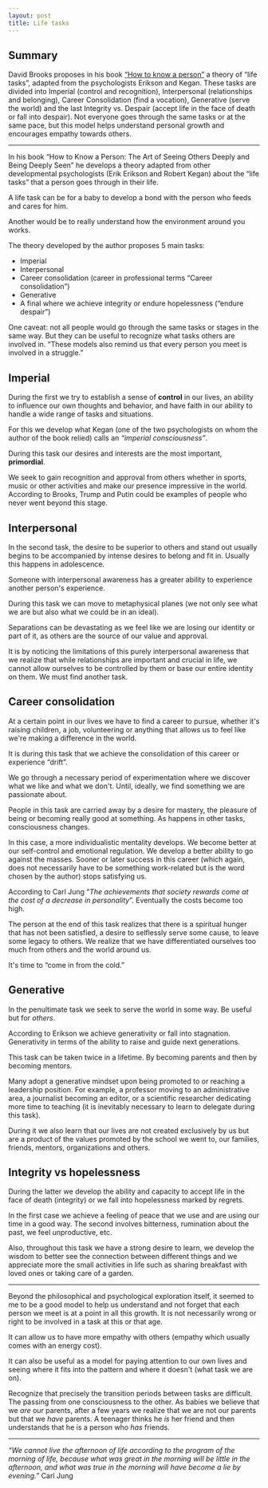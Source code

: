 ```yaml
---
layout: post
title: Life tasks
---
```


## Summary

David Brooks proposes in his book [“How to know a person”](https://www.goodreads.com/book/show/112974860-how-to-know-a-person) a theory of “life tasks”, adapted from the psychologists Erikson and Kegan. These tasks are divided into Imperial (control and recognition), Interpersonal (relationships and belonging), Career Consolidation (find a vocation), Generative (serve the world) and the last Integrity vs. Despair (accept life in the face of death or fall into despair). Not everyone goes through the same tasks or at the same pace, but this model helps understand personal growth and encourages empathy towards others.

---

In his book “How to Know a Person: The Art of Seeing Others Deeply and Being Deeply Seen” he develops a theory adapted from other developmental psychologists (Erik Erikson and Robert Kegan) about the “life tasks” that a person goes through in their life.

A life task can be for a baby to develop a bond with the person who feeds and cares for him.

Another would be to really understand how the environment around you works.

The theory developed by the author proposes 5 main tasks:

- Imperial
- Interpersonal
- Career consolidation (career in professional terms “Career consolidation”)
- Generative
- A final where we achieve integrity or endure hopelessness (“endure despair”)

One caveat: not all people would go through the same tasks or stages in the same way. But they can be useful to recognize what tasks others are involved in. “These models also remind us that every person you meet is involved in a struggle.”

## Imperial

During the first we try to establish a sense of **control** in our lives, an ability to influence our own thoughts and behavior, and have faith in our ability to handle a wide range of tasks and situations.

For this we develop what Kegan (one of the two psychologists on whom the author of the book relied) calls an _“imperial consciousness”_.

During this task our desires and interests are the most important, **primordial**.

We seek to gain recognition and approval from others whether in sports, music or other activities and make our presence impressive in the world. According to Brooks, Trump and Putin could be examples of people who never went beyond this stage.

## Interpersonal

In the second task, the desire to be superior to others and stand out usually begins to be accompanied by intense desires to belong and fit in. Usually this happens in adolescence.

Someone with interpersonal awareness has a greater ability to experience another person's experience.

During this task we can move to metaphysical planes (we not only see what we are but also what we could be in an ideal).

Separations can be devastating as we feel like we are losing our identity or part of it, as others are the source of our value and approval.

It is by noticing the limitations of this purely interpersonal awareness that we realize that while relationships are important and crucial in life, we cannot allow ourselves to be controlled by them or base our entire identity on them. We must find another task.

## Career consolidation

At a certain point in our lives we have to find a career to pursue, whether it's raising children, a job, volunteering or anything that allows us to feel like we're making a difference in the world.

It is during this task that we achieve the consolidation of this career or experience “drift”.

We go through a necessary period of experimentation where we discover what we like and what we don't. Until, ideally, we find something we are passionate about.

People in this task are carried away by a desire for mastery, the pleasure of being or becoming really good at something. As happens in other tasks, consciousness changes.

In this case, a more individualistic mentality develops. We become better at our self-control and emotional regulation. We develop a better ability to go against the masses. Sooner or later success in this career (which again, does not necessarily have to be something work-related but is the word chosen by the author) stops satisfying us.

According to Carl Jung “_The achievements that society rewards come at the cost of a decrease in personality_”. Eventually the costs become too high.

The person at the end of this task realizes that there is a spiritual hunger that has not been satisfied, a desire to selflessly serve some cause, to leave some legacy to others. We realize that we have differentiated ourselves too much from others and the world around us.

It's time to “come in from the cold.”

## Generative

In the penultimate task we seek to serve the world in some way. Be useful but for _others_.

According to Erikson we achieve generativity or fall into stagnation. Generativity in terms of the ability to raise and guide next generations.

This task can be taken twice in a lifetime. By becoming parents and then by becoming mentors.

Many adopt a generative mindset upon being promoted to or reaching a leadership position. For example, a professor moving to an administrative area, a journalist becoming an editor, or a scientific researcher dedicating more time to teaching (it is inevitably necessary to learn to delegate during this task).

During it we also learn that our lives are not created exclusively by us but are a product of the values promoted by the school we went to, our families, friends, mentors, organizations and others.

## Integrity vs hopelessness

During the latter we develop the ability and capacity to accept life in the face of death (integrity) or we fall into hopelessness marked by regrets.

In the first case we achieve a feeling of peace that we use and are using our time in a good way. The second involves bitterness, rumination about the past, we feel unproductive, etc.

Also, throughout this task we have a strong desire to learn, we develop the wisdom to better see the connection between different things and we appreciate more the small activities in life such as sharing breakfast with loved ones or taking care of a garden.

---

Beyond the philosophical and psychological exploration itself, it seemed to me to be a good model to help us understand and not forget that each person we meet is at a point in all this growth. It is not necessarily wrong or right to be involved in a task at this or that age.

It can allow us to have more empathy with others (empathy which usually comes with an energy cost).

It can also be useful as a model for paying attention to our own lives and seeing where it fits into the pattern and where it doesn't (what task we are on).

Recognize that precisely the transition periods between tasks are difficult. The passing from one consciousness to the other. As babies we believe that we _are_ our parents, after a few years we realize that we are not our parents but that we _have_ parents. A teenager thinks he _is_ her friend and then understands that he is a person who _has_ friends.

---

_“We cannot live the afternoon of life according to the program of the morning of life, because what was great in the morning will be little in the afternoon, and what was true in the morning will have become a lie by evening.”_ Carl Jung